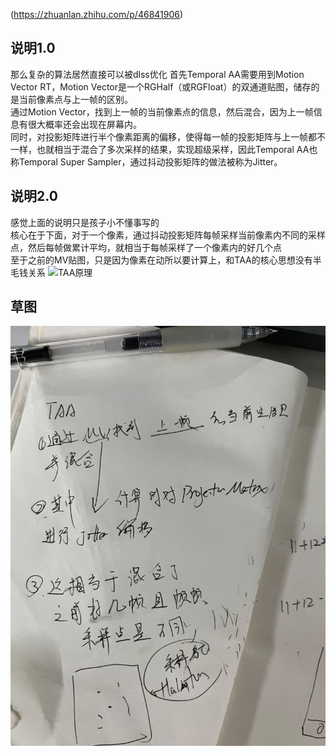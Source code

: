 (https://zhuanlan.zhihu.com/p/46841906)
## 说明1.0
那么复杂的算法居然直接可以被dlss优化
首先Temporal AA需要用到Motion Vector RT，Motion Vector是一个RGHalf（或RGFloat）的双通道贴图，储存的是当前像素点与上一帧的区别。       
通过Motion Vector，找到上一帧的当前像素点的信息，然后混合，因为上一帧信息有很大概率还会出现在屏幕内。       
同时，对投影矩阵进行半个像素距离的偏移，使得每一帧的投影矩阵与上一帧都不一样，也就相当于混合了多次采样的结果，实现超级采样，因此Temporal AA也称Temporal Super Sampler，通过抖动投影矩阵的做法被称为Jitter。      

## 说明2.0
感觉上面的说明只是孩子小不懂事写的  
核心在于下面，对于一个像素，通过抖动投影矩阵每帧采样当前像素内不同的采样点，然后每帧做累计平均，就相当于每帧采样了一个像素内的好几个点   
至于之前的MV贴图，只是因为像素在动所以要计算上，和TAA的核心思想没有半毛钱关系
![TAA原理](imgs/TAA原理2.jpg)


## 草图
![TAA原理](imgs/TAA原理.jpg)
